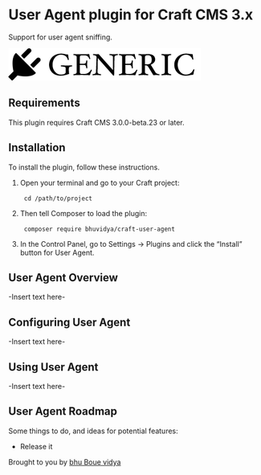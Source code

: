# User Agent plugin for Craft CMS 3.x

Support for user agent sniffing.

![Screenshot](resources/img/plugin-logo.png)

## Requirements

This plugin requires Craft CMS 3.0.0-beta.23 or later.

## Installation

To install the plugin, follow these instructions.

1. Open your terminal and go to your Craft project:

        cd /path/to/project

2. Then tell Composer to load the plugin:

        composer require bhuvidya/craft-user-agent

3. In the Control Panel, go to Settings → Plugins and click the “Install” button for User Agent.

## User Agent Overview

-Insert text here-

## Configuring User Agent

-Insert text here-

## Using User Agent

-Insert text here-

## User Agent Roadmap

Some things to do, and ideas for potential features:

* Release it

Brought to you by [bhu Boue vidya](https://github.com/bhuvidya)
